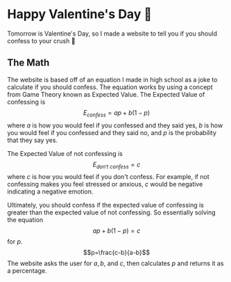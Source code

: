 # Happy Valentine's Day 💞
Tomorrow is Valentine's Day, so I made a website to tell you if you should confess to your crush 🥰

## The Math
The website is based off of an equation I made in high school as a joke to calculate if you should confess. The equation works by using a concept from Game Theory known as Expected Value. The Expected Value of confessing is 
$$E_{confess}=ap+b(1-p)$$
where $a$ is how you would feel if you confessed and they said yes, $b$ is how you would feel if you confessed and they said no, and $p$ is the probability that they say yes.

The Expected Value of not confessing is
$$E_{don't\ confess}=c$$
where $c$ is how you would feel if you don't confess. For example, if not confessing makes you feel stressed or anxious, $c$ would be negative indicating a negative emotion.

Ultimately, you should confess if the expected value of confessing is greater than the expected value of not confessing. So essentially solving the equation
$$ap+b(1-p)=c$$
for $p$.
$$p=\frac{c-b}{a-b}$$
The website asks the user for $a,b,$ and $c,$ then calculates $p$ and returns it as a percentage.